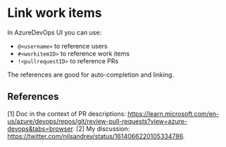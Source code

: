 # Link work items

In AzureDevOps UI you can use:

- `@<username>` to reference users
- `#<workitemID>` to reference work items 
- `!<pullrequestID>` to reference PRs

The references are good for auto-completion and linking.

## References

[1] Doc in the context of PR descriptions: <https://learn.microsoft.com/en-us/azure/devops/repos/git/review-pull-requests?view=azure-devops&tabs=browser>.
[2] My discussion: <https://twitter.com/nilsandrey/status/1614066220105334786>.
